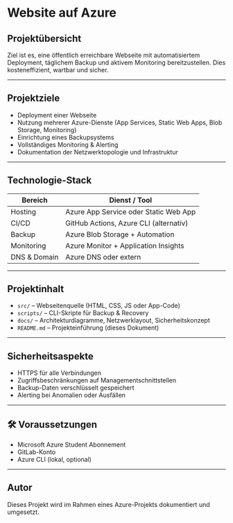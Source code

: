 # Website auf Azure

## Projektübersicht

Ziel ist es, eine öffentlich erreichbare Webseite mit automatisiertem Deployment, täglichem Backup und aktivem Monitoring bereitzustellen. Dies kosteneffizient, wartbar und sicher.

---

## Projektziele

- Deployment einer Webseite
- Nutzung mehrerer Azure-Dienste (App Services, Static Web Apps, Blob Storage, Monitoring)
- Einrichtung eines Backupsystems
- Vollständiges Monitoring & Alerting
- Dokumentation der Netzwerktopologie und Infrastruktur

---

## Technologie-Stack

| Bereich             | Dienst / Tool              |
|---------------------|----------------------------|
| Hosting             | Azure App Service oder Static Web App |
| CI/CD               | GitHub Actions, Azure CLI (alternativ) |
| Backup              | Azure Blob Storage + Automation |
| Monitoring          | Azure Monitor + Application Insights |
| DNS & Domain        | Azure DNS oder extern |

---

## Projektinhalt

- `src/` – Webseitenquelle (HTML, CSS, JS oder App-Code)
- `scripts/` – CLI-Skripte für Backup & Recovery
- `docs/` – Architekturdiagramme, Netzwerklayout, Sicherheitskonzept
- `README.md` – Projekteinführung (dieses Dokument)

---

## Sicherheitsaspekte

- HTTPS für alle Verbindungen
- Zugriffsbeschränkungen auf Managementschnittstellen
- Backup-Daten verschlüsselt gespeichert
- Alerting bei Anomalien oder Ausfällen

---

## 🛠️ Voraussetzungen

- Microsoft Azure Student Abonnement
- GitLab-Konto 
- Azure CLI (lokal, optional)


---

## Autor

Dieses Projekt wird im Rahmen eines Azure-Projekts dokumentiert und umgesetzt.
